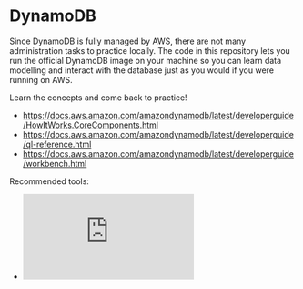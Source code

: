 # DynamoDB

Since DynamoDB is fully managed by AWS, there are not many administration tasks to practice locally. The code in this repository lets you run the official DynamoDB image on your machine so you can learn data modelling and interact with the database just as you would if you were running on AWS.

Learn the concepts and come back to practice!
* https://docs.aws.amazon.com/amazondynamodb/latest/developerguide/HowItWorks.CoreComponents.html
* https://docs.aws.amazon.com/amazondynamodb/latest/developerguide/ql-reference.html
* https://docs.aws.amazon.com/amazondynamodb/latest/developerguide/workbench.html

Recommended tools:

* ![NoSQL Workbench: GUI for data modelling focused on DynamoDB](https://docs.aws.amazon.com/amazondynamodb/latest/developerguide/workbench.settingup.html)
